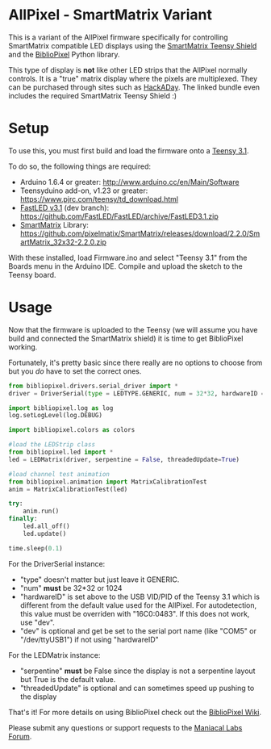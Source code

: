 AllPixel - SmartMatrix Variant
========

This is a variant of the AllPixel firmware specifically for controlling SmartMatrix compatible LED displays using the [SmartMatrix Teensy Shield](http://docs.pixelmatix.com/SmartMatrix/shieldref.html) and the [BiblioPixel](https://github.com/ManiacalLabs/BiblioPixel) Python library.

This type of display is **not** like other LED strips that the AllPixel normally controls. It is a "true" matrix display where the pixels are multiplexed. They can be purchased through sites such as [HackADay](http://store.hackaday.com/products/smartmatrix-bundle). The linked bundle even includes the required SmartMatrix Teensy Shield :)

Setup
=====

To use this, you must first build and load the firmware onto a [Teensy 3.1](http://store.hackaday.com/products/teensy-3-1).

To do so, the following things are required:

- Arduino 1.6.4 or greater: http://www.arduino.cc/en/Main/Software
- Teensyduino add-on, v1.23 or greater: https://www.pjrc.com/teensy/td_download.html
- [FastLED v3.1](https://github.com/FastLED/FastLED/tree/FastLED3.1) (dev branch): https://github.com/FastLED/FastLED/archive/FastLED3.1.zip
- [SmartMatrix](https://github.com/pixelmatix/SmartMatrix) Library: https://github.com/pixelmatix/SmartMatrix/releases/download/2.2.0/SmartMatrix_32x32-2.2.0.zip

With these installed, load Firmware.ino and select "Teensy 3.1" from the Boards menu in the Arduino IDE.
Compile and upload the sketch to the Teensy board.

Usage
=====

Now that the firmware is uploaded to the Teensy (we will assume you have build and connected the SmartMatrix shield) it is time to get BiblioPixel working.

Fortunately, it's pretty basic since there really are no options to choose from but you *do* have to set the correct ones.

```python
from bibliopixel.drivers.serial_driver import *
driver = DriverSerial(type = LEDTYPE.GENERIC, num = 32*32, hardwareID = "16C0:0483", dev="")

import bibliopixel.log as log
log.setLogLevel(log.DEBUG)

import bibliopixel.colors as colors

#load the LEDStrip class
from bibliopixel.led import *
led = LEDMatrix(driver, serpentine = False, threadedUpdate=True)

#load channel test animation
from bibliopixel.animation import MatrixCalibrationTest
anim = MatrixCalibrationTest(led)

try:
	anim.run()
finally:
	led.all_off()
	led.update()

time.sleep(0.1)
```

For the DriverSerial instance:

- "type" doesn't matter but just leave it GENERIC. 
- "num" **must** be 32*32 or 1024 
- "hardwareID" is set above to the USB VID/PID of the Teensy 3.1 which is different from the default value used for the AllPixel. For autodetection, this value must be overriden with "16C0:0483". If this does not work, use "dev".
- "dev" is optional and get be set to the serial port name (like "COM5" or "/dev/ttyUSB1") if not using "hardwareID"

For the LEDMatrix instance:

- "serpentine" **must** be False since the display is not a serpentine layout but True is the default value.
- "threadedUpdate" is optional and can sometimes speed up pushing to the display

That's it! For more details on using BiblioPixel check out the [BiblioPixel Wiki](https://github.com/ManiacalLabs/BiblioPixel/wiki).

Please submit any questions or support requests to the [Maniacal Labs Forum](http://forum.maniacallabs.com/).
